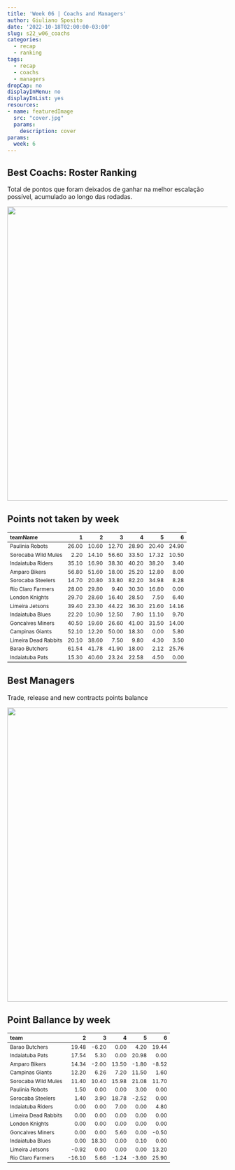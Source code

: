 ```yaml
---
title: 'Week 06 | Coachs and Managers'
author: Giuliano Sposito
date: '2022-10-18T02:00:00-03:00'
slug: s22_w06_coachs
categories:
  - recap
  - ranking
tags:
  - recap
  - coachs
  - managers
dropCap: no
displayInMenu: no
displayInList: yes
resources:
- name: featuredImage
  src: "cover.jpg"
  params:
    description: cover
params:
  week: 6
---
```

<script src="{{< blogdown/postref >}}index_files/kePrint/kePrint.js"></script>
<link href="{{< blogdown/postref >}}index_files/lightable/lightable.css" rel="stylesheet" />
<script src="{{< blogdown/postref >}}index_files/kePrint/kePrint.js"></script>
<link href="{{< blogdown/postref >}}index_files/lightable/lightable.css" rel="stylesheet" />

<!--more-->



## Best Coachs: Roster Ranking

Total de pontos que foram deixados de ganhar na melhor escalação possível, acumulado ao longo das rodadas.

<img src="{{< blogdown/postref >}}index_files/figure-html/bestCoachChart-1.png" width="672" />

## Points not taken by week

<table class="table" style="font-size: 12px; margin-left: auto; margin-right: auto;">
 <thead>
  <tr>
   <th style="text-align:left;"> teamName </th>
   <th style="text-align:right;"> 1 </th>
   <th style="text-align:right;"> 2 </th>
   <th style="text-align:right;"> 3 </th>
   <th style="text-align:right;"> 4 </th>
   <th style="text-align:right;"> 5 </th>
   <th style="text-align:right;"> 6 </th>
  </tr>
 </thead>
<tbody>
  <tr>
   <td style="text-align:left;"> Paulinia Robots </td>
   <td style="text-align:right;"> 26.00 </td>
   <td style="text-align:right;"> 10.60 </td>
   <td style="text-align:right;"> 12.70 </td>
   <td style="text-align:right;"> 28.90 </td>
   <td style="text-align:right;"> 20.40 </td>
   <td style="text-align:right;"> 24.90 </td>
  </tr>
  <tr>
   <td style="text-align:left;"> Sorocaba Wild Mules </td>
   <td style="text-align:right;"> 2.20 </td>
   <td style="text-align:right;"> 14.10 </td>
   <td style="text-align:right;"> 56.60 </td>
   <td style="text-align:right;"> 33.50 </td>
   <td style="text-align:right;"> 17.32 </td>
   <td style="text-align:right;"> 10.50 </td>
  </tr>
  <tr>
   <td style="text-align:left;"> Indaiatuba Riders </td>
   <td style="text-align:right;"> 35.10 </td>
   <td style="text-align:right;"> 16.90 </td>
   <td style="text-align:right;"> 38.30 </td>
   <td style="text-align:right;"> 40.20 </td>
   <td style="text-align:right;"> 38.20 </td>
   <td style="text-align:right;"> 3.40 </td>
  </tr>
  <tr>
   <td style="text-align:left;"> Amparo Bikers </td>
   <td style="text-align:right;"> 56.80 </td>
   <td style="text-align:right;"> 51.60 </td>
   <td style="text-align:right;"> 18.00 </td>
   <td style="text-align:right;"> 25.20 </td>
   <td style="text-align:right;"> 12.80 </td>
   <td style="text-align:right;"> 8.00 </td>
  </tr>
  <tr>
   <td style="text-align:left;"> Sorocaba Steelers </td>
   <td style="text-align:right;"> 14.70 </td>
   <td style="text-align:right;"> 20.80 </td>
   <td style="text-align:right;"> 33.80 </td>
   <td style="text-align:right;"> 82.20 </td>
   <td style="text-align:right;"> 34.98 </td>
   <td style="text-align:right;"> 8.28 </td>
  </tr>
  <tr>
   <td style="text-align:left;"> Rio Claro Farmers </td>
   <td style="text-align:right;"> 28.00 </td>
   <td style="text-align:right;"> 29.80 </td>
   <td style="text-align:right;"> 9.40 </td>
   <td style="text-align:right;"> 30.30 </td>
   <td style="text-align:right;"> 16.80 </td>
   <td style="text-align:right;"> 0.00 </td>
  </tr>
  <tr>
   <td style="text-align:left;"> London Knights </td>
   <td style="text-align:right;"> 29.70 </td>
   <td style="text-align:right;"> 28.60 </td>
   <td style="text-align:right;"> 16.40 </td>
   <td style="text-align:right;"> 28.50 </td>
   <td style="text-align:right;"> 7.50 </td>
   <td style="text-align:right;"> 6.40 </td>
  </tr>
  <tr>
   <td style="text-align:left;"> Limeira Jetsons </td>
   <td style="text-align:right;"> 39.40 </td>
   <td style="text-align:right;"> 23.30 </td>
   <td style="text-align:right;"> 44.22 </td>
   <td style="text-align:right;"> 36.30 </td>
   <td style="text-align:right;"> 21.60 </td>
   <td style="text-align:right;"> 14.16 </td>
  </tr>
  <tr>
   <td style="text-align:left;"> Indaiatuba Blues </td>
   <td style="text-align:right;"> 22.20 </td>
   <td style="text-align:right;"> 10.90 </td>
   <td style="text-align:right;"> 12.50 </td>
   <td style="text-align:right;"> 7.90 </td>
   <td style="text-align:right;"> 11.10 </td>
   <td style="text-align:right;"> 9.70 </td>
  </tr>
  <tr>
   <td style="text-align:left;"> Goncalves Miners </td>
   <td style="text-align:right;"> 40.50 </td>
   <td style="text-align:right;"> 19.60 </td>
   <td style="text-align:right;"> 26.60 </td>
   <td style="text-align:right;"> 41.00 </td>
   <td style="text-align:right;"> 31.50 </td>
   <td style="text-align:right;"> 14.00 </td>
  </tr>
  <tr>
   <td style="text-align:left;"> Campinas Giants </td>
   <td style="text-align:right;"> 52.10 </td>
   <td style="text-align:right;"> 12.20 </td>
   <td style="text-align:right;"> 50.00 </td>
   <td style="text-align:right;"> 18.30 </td>
   <td style="text-align:right;"> 0.00 </td>
   <td style="text-align:right;"> 5.80 </td>
  </tr>
  <tr>
   <td style="text-align:left;"> Limeira Dead Rabbits </td>
   <td style="text-align:right;"> 20.10 </td>
   <td style="text-align:right;"> 38.60 </td>
   <td style="text-align:right;"> 7.50 </td>
   <td style="text-align:right;"> 9.80 </td>
   <td style="text-align:right;"> 4.30 </td>
   <td style="text-align:right;"> 3.50 </td>
  </tr>
  <tr>
   <td style="text-align:left;"> Barao Butchers </td>
   <td style="text-align:right;"> 61.54 </td>
   <td style="text-align:right;"> 41.78 </td>
   <td style="text-align:right;"> 41.90 </td>
   <td style="text-align:right;"> 18.00 </td>
   <td style="text-align:right;"> 2.12 </td>
   <td style="text-align:right;"> 25.76 </td>
  </tr>
  <tr>
   <td style="text-align:left;"> Indaiatuba Pats </td>
   <td style="text-align:right;"> 15.30 </td>
   <td style="text-align:right;"> 40.60 </td>
   <td style="text-align:right;"> 23.24 </td>
   <td style="text-align:right;"> 22.58 </td>
   <td style="text-align:right;"> 4.50 </td>
   <td style="text-align:right;"> 0.00 </td>
  </tr>
</tbody>
</table>


## Best Managers

Trade, release and new contracts points balance

<img src="{{< blogdown/postref >}}index_files/figure-html/bestManagerChart-1.png" width="672" />


## Point Ballance by week

<table class="table" style="font-size: 12px; margin-left: auto; margin-right: auto;">
 <thead>
  <tr>
   <th style="text-align:left;"> team </th>
   <th style="text-align:right;"> 2 </th>
   <th style="text-align:right;"> 3 </th>
   <th style="text-align:right;"> 4 </th>
   <th style="text-align:right;"> 5 </th>
   <th style="text-align:right;"> 6 </th>
  </tr>
 </thead>
<tbody>
  <tr>
   <td style="text-align:left;"> Barao Butchers </td>
   <td style="text-align:right;"> 19.48 </td>
   <td style="text-align:right;"> -6.20 </td>
   <td style="text-align:right;"> 0.00 </td>
   <td style="text-align:right;"> 4.20 </td>
   <td style="text-align:right;"> 19.44 </td>
  </tr>
  <tr>
   <td style="text-align:left;"> Indaiatuba Pats </td>
   <td style="text-align:right;"> 17.54 </td>
   <td style="text-align:right;"> 5.30 </td>
   <td style="text-align:right;"> 0.00 </td>
   <td style="text-align:right;"> 20.98 </td>
   <td style="text-align:right;"> 0.00 </td>
  </tr>
  <tr>
   <td style="text-align:left;"> Amparo Bikers </td>
   <td style="text-align:right;"> 14.34 </td>
   <td style="text-align:right;"> -2.00 </td>
   <td style="text-align:right;"> 13.50 </td>
   <td style="text-align:right;"> -1.80 </td>
   <td style="text-align:right;"> -8.52 </td>
  </tr>
  <tr>
   <td style="text-align:left;"> Campinas Giants </td>
   <td style="text-align:right;"> 12.20 </td>
   <td style="text-align:right;"> 6.26 </td>
   <td style="text-align:right;"> 7.20 </td>
   <td style="text-align:right;"> 11.50 </td>
   <td style="text-align:right;"> 1.60 </td>
  </tr>
  <tr>
   <td style="text-align:left;"> Sorocaba Wild Mules </td>
   <td style="text-align:right;"> 11.40 </td>
   <td style="text-align:right;"> 10.40 </td>
   <td style="text-align:right;"> 15.98 </td>
   <td style="text-align:right;"> 21.08 </td>
   <td style="text-align:right;"> 11.70 </td>
  </tr>
  <tr>
   <td style="text-align:left;"> Paulinia Robots </td>
   <td style="text-align:right;"> 1.50 </td>
   <td style="text-align:right;"> 0.00 </td>
   <td style="text-align:right;"> 0.00 </td>
   <td style="text-align:right;"> 3.00 </td>
   <td style="text-align:right;"> 0.00 </td>
  </tr>
  <tr>
   <td style="text-align:left;"> Sorocaba Steelers </td>
   <td style="text-align:right;"> 1.40 </td>
   <td style="text-align:right;"> 3.90 </td>
   <td style="text-align:right;"> 18.78 </td>
   <td style="text-align:right;"> -2.52 </td>
   <td style="text-align:right;"> 0.00 </td>
  </tr>
  <tr>
   <td style="text-align:left;"> Indaiatuba Riders </td>
   <td style="text-align:right;"> 0.00 </td>
   <td style="text-align:right;"> 0.00 </td>
   <td style="text-align:right;"> 7.00 </td>
   <td style="text-align:right;"> 0.00 </td>
   <td style="text-align:right;"> 4.80 </td>
  </tr>
  <tr>
   <td style="text-align:left;"> Limeira Dead Rabbits </td>
   <td style="text-align:right;"> 0.00 </td>
   <td style="text-align:right;"> 0.00 </td>
   <td style="text-align:right;"> 0.00 </td>
   <td style="text-align:right;"> 0.00 </td>
   <td style="text-align:right;"> 0.00 </td>
  </tr>
  <tr>
   <td style="text-align:left;"> London Knights </td>
   <td style="text-align:right;"> 0.00 </td>
   <td style="text-align:right;"> 0.00 </td>
   <td style="text-align:right;"> 0.00 </td>
   <td style="text-align:right;"> 0.00 </td>
   <td style="text-align:right;"> 0.00 </td>
  </tr>
  <tr>
   <td style="text-align:left;"> Goncalves Miners </td>
   <td style="text-align:right;"> 0.00 </td>
   <td style="text-align:right;"> 0.00 </td>
   <td style="text-align:right;"> 5.60 </td>
   <td style="text-align:right;"> 0.00 </td>
   <td style="text-align:right;"> -0.50 </td>
  </tr>
  <tr>
   <td style="text-align:left;"> Indaiatuba Blues </td>
   <td style="text-align:right;"> 0.00 </td>
   <td style="text-align:right;"> 18.30 </td>
   <td style="text-align:right;"> 0.00 </td>
   <td style="text-align:right;"> 0.10 </td>
   <td style="text-align:right;"> 0.00 </td>
  </tr>
  <tr>
   <td style="text-align:left;"> Limeira Jetsons </td>
   <td style="text-align:right;"> -0.92 </td>
   <td style="text-align:right;"> 0.00 </td>
   <td style="text-align:right;"> 0.00 </td>
   <td style="text-align:right;"> 0.00 </td>
   <td style="text-align:right;"> 13.20 </td>
  </tr>
  <tr>
   <td style="text-align:left;"> Rio Claro Farmers </td>
   <td style="text-align:right;"> -16.10 </td>
   <td style="text-align:right;"> 5.66 </td>
   <td style="text-align:right;"> -1.24 </td>
   <td style="text-align:right;"> -3.60 </td>
   <td style="text-align:right;"> 25.90 </td>
  </tr>
</tbody>
</table>
